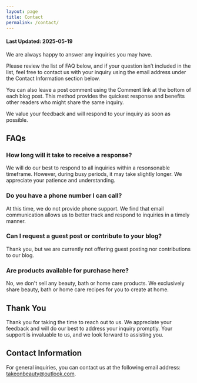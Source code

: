 ```yaml
---
layout: page
title: Contact
permalink: /contact/
---
```


#### Last Updated: 2025-05-19

We are always happy to answer any inquiries you may have.

Please review the list of FAQ below, and if your question isn’t included in the list, feel free to contact us with your inquiry using the email address under the Contact Information section below.

You can also leave a post comment using the Comment link at the bottom of each blog post. This method provides the quickest response and benefits other readers who might share the same inquiry.

We value your feedback and will respond to your inquiry as soon as possible.

## FAQs

### How long will it take to receive a response?

We will do our best to respond to all inquiries within a resonsonable timeframe. However, during busy periods, it may take slightly longer. We appreciate your patience and understanding.

### Do you have a phone number I can call?

At this time, we do not provide phone support. We find that email communication allows us to better track and respond to inquiries in a timely manner.

### Can I request a guest post or contribute to your blog?

Thank you, but we are currently not offering guest posting nor contributions to our blog.

### Are products available for purchase here?

No, we don't sell any beauty, bath or home care products. We exclusively share beauty, bath or home care recipes for you to create at home.

## Thank You

Thank you for taking the time to reach out to us. We appreciate your feedback and will do our best to address your inquiry promptly. Your support is invaluable to us, and we look forward to assisting you.

## Contact Information

For general inquiries, you can contact us at the following email address: takeonbeauty@outlook.com.

<style>
  @media only screen and (min-width: 820px) and (max-width: 2000px) {
  /* Indent Content  */  
  .site-name {
    margin-top: -10px;
  }  

 .page {
    width: 800px;
    margin-left: 100px;
    margin-right: 50px;
  }

  } /*End Desktop */

   @media only screen and (max-width: 780px) { 
    .page {
    margin-left: 15px;
    margin-right: 20px;
    }

  } /* End Mobile */  
  
</style>
